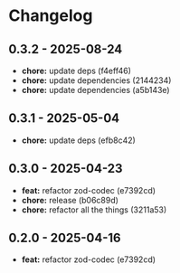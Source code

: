 # Changelog

## 0.3.2 - 2025-08-24

- __chore:__ update deps (f4eff46)
- __chore:__ update dependencies (2144234)
- __chore:__ update dependencies (a5b143e)

## 0.3.1 - 2025-05-04

- __chore:__ update deps (efb8c42)

## 0.3.0 - 2025-04-23

- __feat:__ refactor zod-codec (e7392cd)
- __chore:__ release (b06c89d)
- __chore:__ refactor all the things (3211a53)

## 0.2.0 - 2025-04-16

- __feat:__ refactor zod-codec (e7392cd)
